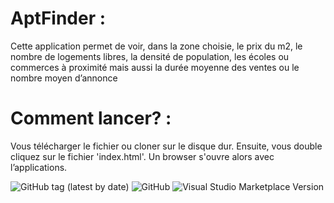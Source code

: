# AptFinder :

 Cette application permet de voir, dans la zone choisie, le prix du m2, le nombre de logements libres, la densité de population, les écoles ou commerces à proximité mais aussi la durée moyenne des ventes ou le nombre moyen d’annonce
 
# Comment lancer? :

Vous télécharger le fichier ou cloner sur le disque dur. Ensuite, vous double cliquez sur le fichier 'index.html'. Un browser s'ouvre alors avec l’applications.

<img alt="GitHub tag (latest by date)" src="https://img.shields.io/github/v/tag/MOhamedkonate/AptFinder">
 <img alt="GitHub" src="https://img.shields.io/github/license/mohamedkonate/aptfinder">
 <img alt="Visual Studio Marketplace Version" src="https://img.shields.io/visual-studio-marketplace/v/swellaby.rust-pack">
 
